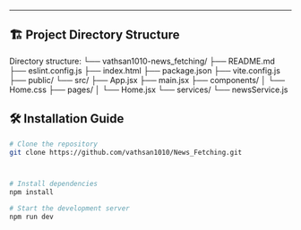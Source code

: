 

---

## 🏗️ Project Directory Structure  
Directory structure:
└── vathsan1010-news_fetching/
    ├── README.md
    ├── eslint.config.js
    ├── index.html
    ├── package.json
    ├── vite.config.js
    ├── public/
    └── src/
        ├── App.jsx
        ├── main.jsx
        ├── components/
        │   └── Home.css
        ├── pages/
        │   └── Home.jsx
        └── services/
            └── newsService.js

## 🛠 Installation Guide

```bash
# Clone the repository
git clone https://github.com/vathsan1010/News_Fetching.git



# Install dependencies
npm install

# Start the development server
npm run dev


